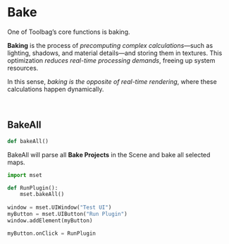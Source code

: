 # Bake

One of Toolbag’s core functions is baking.

**Baking** is the process of *precomputing complex calculations*—such as lighting, shadows, and material details—and storing them in textures. This optimization *reduces real-time processing demands*, freeing up system resources.

In this sense, *baking is the opposite of real-time rendering*, where these calculations happen dynamically.

<br>

## BakeAll

```python title="code"
def bakeAll()
```

BakeAll will parse all **Bake Projects** in the Scene and bake all selected maps.




``` py linenums="1" title="example"
import mset

def RunPlugin():
    mset.bakeAll()
    
window = mset.UIWindow("Test UI")
myButton = mset.UIButton("Run Plugin")
window.addElement(myButton)

myButton.onClick = RunPlugin
```

